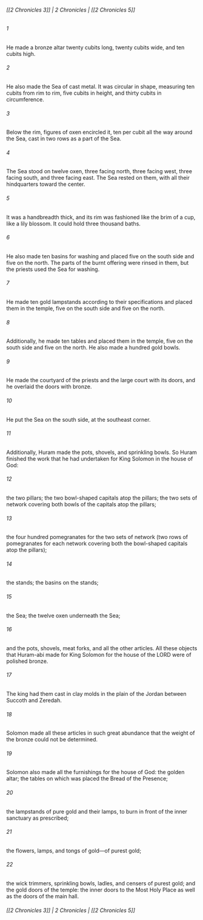 ###### [[2 Chronicles 3]] | 2 Chronicles | [[2 Chronicles 5]]

###### 1
He made a bronze altar twenty cubits long, twenty cubits wide, and ten cubits high.
###### 2
He also made the Sea of cast metal. It was circular in shape, measuring ten cubits from rim to rim, five cubits in height, and thirty cubits in circumference.
###### 3
Below the rim, figures of oxen encircled it, ten per cubit all the way around the Sea, cast in two rows as a part of the Sea.
###### 4
The Sea stood on twelve oxen, three facing north, three facing west, three facing south, and three facing east. The Sea rested on them, with all their hindquarters toward the center.
###### 5
It was a handbreadth thick, and its rim was fashioned like the brim of a cup, like a lily blossom. It could hold three thousand baths.
###### 6
He also made ten basins for washing and placed five on the south side and five on the north. The parts of the burnt offering were rinsed in them, but the priests used the Sea for washing.
###### 7
He made ten gold lampstands according to their specifications and placed them in the temple, five on the south side and five on the north.
###### 8
Additionally, he made ten tables and placed them in the temple, five on the south side and five on the north. He also made a hundred gold bowls.
###### 9
He made the courtyard of the priests and the large court with its doors, and he overlaid the doors with bronze.
###### 10
He put the Sea on the south side, at the southeast corner.
###### 11
Additionally, Huram made the pots, shovels, and sprinkling bowls. So Huram finished the work that he had undertaken for King Solomon in the house of God:
###### 12
the two pillars; the two bowl-shaped capitals atop the pillars; the two sets of network covering both bowls of the capitals atop the pillars;
###### 13
the four hundred pomegranates for the two sets of network (two rows of pomegranates for each network covering both the bowl-shaped capitals atop the pillars);
###### 14
the stands; the basins on the stands;
###### 15
the Sea; the twelve oxen underneath the Sea;
###### 16
and the pots, shovels, meat forks, and all the other articles. All these objects that Huram-abi made for King Solomon for the house of the LORD were of polished bronze.
###### 17
The king had them cast in clay molds in the plain of the Jordan between Succoth and Zeredah.
###### 18
Solomon made all these articles in such great abundance that the weight of the bronze could not be determined.
###### 19
Solomon also made all the furnishings for the house of God: the golden altar; the tables on which was placed the Bread of the Presence;
###### 20
the lampstands of pure gold and their lamps, to burn in front of the inner sanctuary as prescribed;
###### 21
the flowers, lamps, and tongs of gold—of purest gold;
###### 22
the wick trimmers, sprinkling bowls, ladles, and censers of purest gold; and the gold doors of the temple: the inner doors to the Most Holy Place as well as the doors of the main hall.

###### [[2 Chronicles 3]] | 2 Chronicles | [[2 Chronicles 5]]

